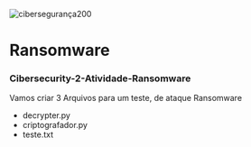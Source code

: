 
![cibersegurança200](https://github.com/user-attachments/assets/543925b6-4ea0-4af1-bc73-d28bb24c556e)

# Ransomware
### Cibersecurity-2-Atividade-Ransomware
Vamos criar 3 Arquivos para um teste, de ataque Ransomware
* decrypter.py
* criptografador.py
* teste.txt
